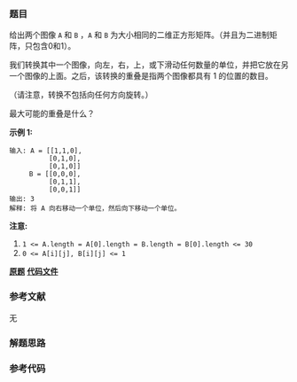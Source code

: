 ### 题目
给出两个图像 `A` 和 `B` ，`A` 和 `B` 为大小相同的二维正方形矩阵。（并且为二进制矩阵，只包含0和1）。

我们转换其中一个图像，向左，右，上，或下滑动任何数量的单位，并把它放在另一个图像的上面。之后，该转换的重叠是指两个图像都具有 1 的位置的数目。

（请注意，转换不包括向任何方向旋转。）

最大可能的重叠是什么？

**示例 1:**

    
    
    输入: A = [[1,1,0],
              [0,1,0],
              [0,1,0]]
         B = [[0,0,0],
              [0,1,1],
              [0,0,1]]
    输出: 3
    解释: 将 A 向右移动一个单位，然后向下移动一个单位。

**注意:**  

  1. `1 <= A.length = A[0].length = B.length = B[0].length <= 30`
  2. `0 <= A[i][j], B[i][j] <= 1`

 **[原题](https://leetcode-cn.com/problems/image-overlap/)**    **[代码文件]()**


### 参考文献
无

### 解题思路




### 参考代码

```go


```




